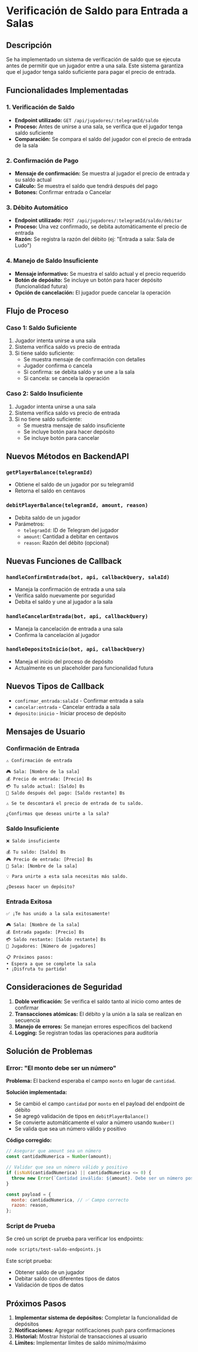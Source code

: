 # Verificación de Saldo para Entrada a Salas

## Descripción

Se ha implementado un sistema de verificación de saldo que se ejecuta antes de permitir que un jugador entre a una sala. Este sistema garantiza que el jugador tenga saldo suficiente para pagar el precio de entrada.

## Funcionalidades Implementadas

### 1. Verificación de Saldo

- **Endpoint utilizado:** `GET /api/jugadores/:telegramId/saldo`
- **Proceso:** Antes de unirse a una sala, se verifica que el jugador tenga saldo suficiente
- **Comparación:** Se compara el saldo del jugador con el precio de entrada de la sala

### 2. Confirmación de Pago

- **Mensaje de confirmación:** Se muestra al jugador el precio de entrada y su saldo actual
- **Cálculo:** Se muestra el saldo que tendrá después del pago
- **Botones:** Confirmar entrada o Cancelar

### 3. Débito Automático

- **Endpoint utilizado:** `POST /api/jugadores/:telegramId/saldo/debitar`
- **Proceso:** Una vez confirmado, se debita automáticamente el precio de entrada
- **Razón:** Se registra la razón del débito (ej: "Entrada a sala: Sala de Ludo")

### 4. Manejo de Saldo Insuficiente

- **Mensaje informativo:** Se muestra el saldo actual y el precio requerido
- **Botón de depósito:** Se incluye un botón para hacer depósito (funcionalidad futura)
- **Opción de cancelación:** El jugador puede cancelar la operación

## Flujo de Proceso

### Caso 1: Saldo Suficiente

1. Jugador intenta unirse a una sala
2. Sistema verifica saldo vs precio de entrada
3. Si tiene saldo suficiente:
   - Se muestra mensaje de confirmación con detalles
   - Jugador confirma o cancela
   - Si confirma: se debita saldo y se une a la sala
   - Si cancela: se cancela la operación

### Caso 2: Saldo Insuficiente

1. Jugador intenta unirse a una sala
2. Sistema verifica saldo vs precio de entrada
3. Si no tiene saldo suficiente:
   - Se muestra mensaje de saldo insuficiente
   - Se incluye botón para hacer depósito
   - Se incluye botón para cancelar

## Nuevos Métodos en BackendAPI

### `getPlayerBalance(telegramId)`

- Obtiene el saldo de un jugador por su telegramId
- Retorna el saldo en centavos

### `debitPlayerBalance(telegramId, amount, reason)`

- Debita saldo de un jugador
- Parámetros:
  - `telegramId`: ID de Telegram del jugador
  - `amount`: Cantidad a debitar en centavos
  - `reason`: Razón del débito (opcional)

## Nuevas Funciones de Callback

### `handleConfirmEntrada(bot, api, callbackQuery, salaId)`

- Maneja la confirmación de entrada a una sala
- Verifica saldo nuevamente por seguridad
- Debita el saldo y une al jugador a la sala

### `handleCancelarEntrada(bot, api, callbackQuery)`

- Maneja la cancelación de entrada a una sala
- Confirma la cancelación al jugador

### `handleDepositoInicio(bot, api, callbackQuery)`

- Maneja el inicio del proceso de depósito
- Actualmente es un placeholder para funcionalidad futura

## Nuevos Tipos de Callback

- `confirmar_entrada:salaId` - Confirmar entrada a sala
- `cancelar:entrada` - Cancelar entrada a sala
- `deposito:inicio` - Iniciar proceso de depósito

## Mensajes de Usuario

### Confirmación de Entrada

```
⚠️ Confirmación de entrada

🎮 Sala: [Nombre de la sala]
💰 Precio de entrada: [Precio] Bs
💳 Tu saldo actual: [Saldo] Bs
💸 Saldo después del pago: [Saldo restante] Bs

⚠️ Se te descontará el precio de entrada de tu saldo.

¿Confirmas que deseas unirte a la sala?
```

### Saldo Insuficiente

```
❌ Saldo insuficiente

💰 Tu saldo: [Saldo] Bs
🎮 Precio de entrada: [Precio] Bs
🎯 Sala: [Nombre de la sala]

💡 Para unirte a esta sala necesitas más saldo.

¿Deseas hacer un depósito?
```

### Entrada Exitosa

```
✅ ¡Te has unido a la sala exitosamente!

🎮 Sala: [Nombre de la sala]
💰 Entrada pagada: [Precio] Bs
💳 Saldo restante: [Saldo restante] Bs
👥 Jugadores: [Número de jugadores]

📋 Próximos pasos:
• Espera a que se complete la sala
• ¡Disfruta tu partida!
```

## Consideraciones de Seguridad

1. **Doble verificación:** Se verifica el saldo tanto al inicio como antes de confirmar
2. **Transacciones atómicas:** El débito y la unión a la sala se realizan en secuencia
3. **Manejo de errores:** Se manejan errores específicos del backend
4. **Logging:** Se registran todas las operaciones para auditoría

## Solución de Problemas

### Error: "El monto debe ser un número"

**Problema:** El backend esperaba el campo `monto` en lugar de `cantidad`.

**Solución implementada:**

- Se cambió el campo `cantidad` por `monto` en el payload del endpoint de débito
- Se agregó validación de tipos en `debitPlayerBalance()`
- Se convierte automáticamente el valor a número usando `Number()`
- Se valida que sea un número válido y positivo

**Código corregido:**

```javascript
// Asegurar que amount sea un número
const cantidadNumerica = Number(amount);

// Validar que sea un número válido y positivo
if (isNaN(cantidadNumerica) || cantidadNumerica <= 0) {
  throw new Error(`Cantidad inválida: ${amount}. Debe ser un número positivo.`);
}

const payload = {
  monto: cantidadNumerica, // ✅ Campo correcto
  razon: reason,
};
```

### Script de Prueba

Se creó un script de prueba para verificar los endpoints:

```bash
node scripts/test-saldo-endpoints.js
```

Este script prueba:

- Obtener saldo de un jugador
- Debitar saldo con diferentes tipos de datos
- Validación de tipos de datos

## Próximos Pasos

1. **Implementar sistema de depósitos:** Completar la funcionalidad de depósitos
2. **Notificaciones:** Agregar notificaciones push para confirmaciones
3. **Historial:** Mostrar historial de transacciones al usuario
4. **Límites:** Implementar límites de saldo mínimo/máximo
